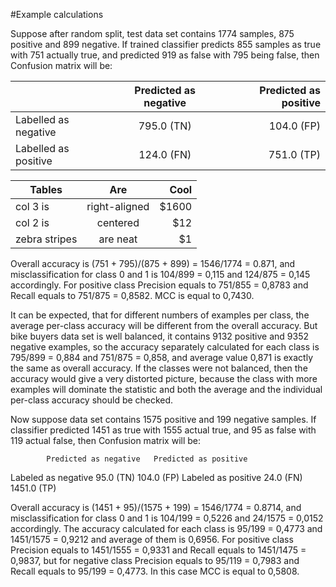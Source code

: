 #Example calculations

Suppose after random split, test data set contains 1774 samples, 875 positive and 899 negative. 
If trained classifier predicts 855 samples as true with 751 actually true, and predicted 919 as false with 795 being false, then Confusion matrix will be:

|			         |Predicted as negative	|Predicted as positive|
| ------------------ |:------------:| ----------------:|
|Labelled as negative| 	795.0  	(TN)|		104.0  (FP)|
|Labelled as positive|	124.0  	(FN)|		751.0  (TP)|


| Tables        | Are           | Cool  |
| ------------- |:-------------:| -----:|
| col 3 is      | right-aligned | $1600 |
| col 2 is      | centered      |   $12 |
| zebra stripes | are neat      |    $1 |

Overall accuracy is (751 + 795)/(875 + 899) = 1546/1774 = 0.871, and misclassification for class 0 and 1 is 104/899 = 0,115 and 124/875 = 0,145 accordingly. 
For positive class Precision equals to 751/855 = 0,8783 and Recall equals to 751/875 = 0,8582. 
MCC is equal to 0,7430.

It can be expected, that for different numbers of examples per class, the average per-class accuracy will be different from the overall accuracy. 
But bike buyers data set is well balanced, it contains 9132 positive and 9352 negative examples, so the accuracy separately calculated for each class is 795/899 = 0,884 and 751/875 = 0,858, and average value 0,871 is exactly the same as overall accuracy.
If the classes were not balanced, then the accuracy would give a very distorted picture, because the class with more examples will dominate the statistic and both the average and the individual per-class accuracy should be checked. 

Now suppose data set contains 1575 positive and 199 negative samples. 
If classifier predicted 1451 as true with 1555 actual true, and 95 as false with 119 actual false, then Confusion matrix will be:

			Predicted as negative	Predicted as positive
Labeled as negative 	95.0  (TN)			104.0  (FP)
Labeled as positive	24.0  (FN)			1451.0  (TP)

Overall accuracy is (1451 + 95)/(1575 + 199) = 1546/1774 = 0.8714, and misclassification for class 0 and 1 is 104/199 = 0,5226 and 24/1575 = 0,0152 accordingly. 
The accuracy calculated for each class is 95/199 = 0,4773 and 1451/1575 = 0,9212 and average of them is 0,6956. For positive class Precision equals to 1451/1555 = 0,9331 and Recall equals to 1451/1475 = 0,9837, but for negative class Precision equals to 95/119 = 0,7983 and Recall equals to 95/199 = 0,4773. 
In this case MCC is equal to 0,5808.
